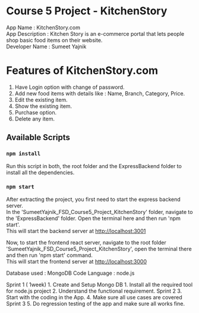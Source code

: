 # Course 5 Project - KitchenStory
App Name : KitchenStory.com <br />
App Description : Kitchen Story is an e-commerce portal that lets people shop basic food items on their website. <br />
Developer Name : Sumeet Yajnik

# Features of KitchenStory.com 
1. Have Login option with change of password.
2. Add new food items with details like : Name, Branch, Category, Price.
3. Edit the existing item.
4. Show the existing item.
5. Purchase option.
6. Delete any item.

## Available Scripts

### `npm install`

Run this script in both, the root folder and the ExpressBackend folder to install all the dependencies.

### `npm start`

After extracting the project, you first need to start the express backend server.<br />
In the 'SumeetYajnik_FSD_Course5_Project_KitchenStory' folder, navigate to the 'ExpressBackend' folder. Open the terminal here and then run 'npm start'.<br />
This will start the backend server at [http://localhost:3001](http://localhost:3001)

Now, to start the frontend react server, navigate to the root folder 'SumeetYajnik_FSD_Course5_Project_KitchenStory', open the terminal there and then run 'npm start' command.<br />
This will start the frontend server at [http://localhost:3000](http://localhost:3000)

Database used : MongoDB
Code Language : node.js

Sprint 1 ( 1week)
		1. Create and Setup Mongo DB
		1. Install all the required tool for node.js project
		2. Understand the functional requirement.
	Sprint 2
		3. Start with the coding in the App.
        4. Make sure all use cases are covered
	Sprint 3
		5. Do regression testing of the app and make sure all works fine.

    
